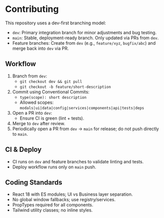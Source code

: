 # Contributing

This repository uses a dev-first branching model:

- `dev`: Primary integration branch for minor adjustments and bug testing.
- `main`: Stable, deployment-ready branch. Only updated via PRs from `dev`.
- Feature branches: Create from `dev` (e.g., `feature/xyz`, `bugfix/abc`) and merge back into `dev`
  via PR.

## Workflow

1. Branch from `dev`:
   - `git checkout dev && git pull`
   - `git checkout -b feature/short-description`
2. Commit using Conventional Commits:
   - `type(scope): short description`
   - Allowed scopes: `modals|ui|data|config|services|components|api|tests|deps`
3. Open a PR into `dev`:
   - Ensure CI is green (lint + tests).
4. Merge to `dev` after review.
5. Periodically open a PR from `dev` → `main` for release; do not push directly to `main`.

## CI & Deploy

- CI runs on `dev` and feature branches to validate linting and tests.
- Deploy workflow runs only on `main` push.

## Coding Standards

- React 18 with ES modules; UI vs Business layer separation.
- No global window fallbacks; use registry/services.
- PropTypes required for all components.
- Tailwind utility classes; no inline styles.
